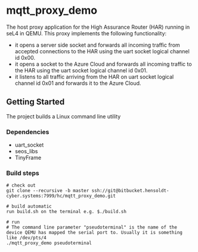 # mqtt_proxy_demo

The host proxy application for the High Assurance Router (HAR) running in seL4 in QEMU.
This proxy implements the following functionality:

* it opens a server side socket and forwards all incoming traffic from accepted connections to the HAR using the uart socket logical channel id 0x00.
* it opens a socket to the Azure Cloud and forwards all incoming traffic to the HAR using the uart socket logical channel id 0x01.
* it listens to all traffic arriving from the HAR on uart socket logical channel id 0x01 and forwards it to the Azure Cloud.

## Getting Started

The project builds a Linux command line utility

### Dependencies

* uart\_socket
* seos\_libs
* TinyFrame

### Build steps

    # check out
    git clone --recursive -b master ssh://git@bitbucket.hensoldt-cyber.systems:7999/hc/mqtt_proxy_demo.git
    
    # build automatic
    run build.sh on the terminal e.g. $./build.sh

    # run
    # The command line parameter "pseudoterminal" is the name of the device QEMU has mapped the serial port to. Usually it is something like /dev/pts/4
    ./mqtt_proxy_demo pseudoterminal

